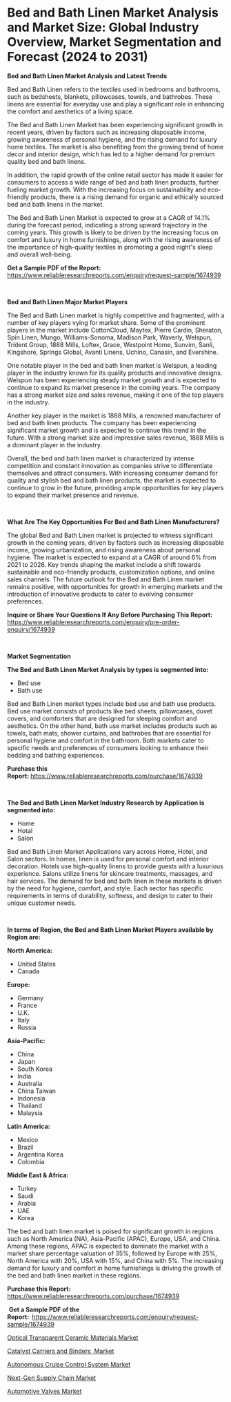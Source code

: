 <p><h1>Bed and Bath Linen Market Analysis and Market Size: Global Industry Overview, Market Segmentation and Forecast (2024 to 2031)</h1></p><p><strong>Bed and Bath Linen Market Analysis and Latest Trends</strong></p>
<p><p>Bed and Bath Linen refers to the textiles used in bedrooms and bathrooms, such as bedsheets, blankets, pillowcases, towels, and bathrobes. These linens are essential for everyday use and play a significant role in enhancing the comfort and aesthetics of a living space.</p><p>The Bed and Bath Linen Market has been experiencing significant growth in recent years, driven by factors such as increasing disposable income, growing awareness of personal hygiene, and the rising demand for luxury home textiles. The market is also benefiting from the growing trend of home decor and interior design, which has led to a higher demand for premium quality bed and bath linens.</p><p>In addition, the rapid growth of the online retail sector has made it easier for consumers to access a wide range of bed and bath linen products, further fueling market growth. With the increasing focus on sustainability and eco-friendly products, there is a rising demand for organic and ethically sourced bed and bath linens in the market.</p><p>The Bed and Bath Linen Market is expected to grow at a CAGR of 14.1% during the forecast period, indicating a strong upward trajectory in the coming years. This growth is likely to be driven by the increasing focus on comfort and luxury in home furnishings, along with the rising awareness of the importance of high-quality textiles in promoting a good night's sleep and overall well-being.</p></p>
<p><strong>Get a Sample PDF of the Report:&nbsp;</strong> <a href="https://www.reliableresearchreports.com/enquiry/request-sample/1674939">https://www.reliableresearchreports.com/enquiry/request-sample/1674939</a></p>
<p>&nbsp;</p>
<p><strong>Bed and Bath Linen Major Market Players</strong></p>
<p><p>The Bed and Bath Linen market is highly competitive and fragmented, with a number of key players vying for market share. Some of the prominent players in the market include CottonCloud, Maytex, Pierre Cardin, Sheraton, Spin Linen, Mungo, Williams-Sonoma, Madison Park, Waverly, Welspun, Trident Group, 1888 Mills, Loftex, Grace, Westpoint Home, Sunvim, Sanli, Kingshore, Springs Global, Avanti Linens, Uchino, Canasin, and Evershine.</p><p>One notable player in the bed and bath linen market is Welspun, a leading player in the industry known for its quality products and innovative designs. Welspun has been experiencing steady market growth and is expected to continue to expand its market presence in the coming years. The company has a strong market size and sales revenue, making it one of the top players in the industry.</p><p>Another key player in the market is 1888 Mills, a renowned manufacturer of bed and bath linen products. The company has been experiencing significant market growth and is expected to continue this trend in the future. With a strong market size and impressive sales revenue, 1888 Mills is a dominant player in the industry.</p><p>Overall, the bed and bath linen market is characterized by intense competition and constant innovation as companies strive to differentiate themselves and attract consumers. With increasing consumer demand for quality and stylish bed and bath linen products, the market is expected to continue to grow in the future, providing ample opportunities for key players to expand their market presence and revenue.</p></p>
<p>&nbsp;</p>
<p><strong>What Are The Key Opportunities For Bed and Bath Linen Manufacturers?</strong></p>
<p><p>The global Bed and Bath Linen market is projected to witness significant growth in the coming years, driven by factors such as increasing disposable income, growing urbanization, and rising awareness about personal hygiene. The market is expected to expand at a CAGR of around 6% from 2021 to 2026. Key trends shaping the market include a shift towards sustainable and eco-friendly products, customization options, and online sales channels. The future outlook for the Bed and Bath Linen market remains positive, with opportunities for growth in emerging markets and the introduction of innovative products to cater to evolving consumer preferences.</p></p>
<p><strong>Inquire or Share Your Questions If Any Before Purchasing This Report:</strong> <a href="https://www.reliableresearchreports.com/enquiry/pre-order-enquiry/1674939">https://www.reliableresearchreports.com/enquiry/pre-order-enquiry/1674939</a></p>
<p>&nbsp;</p>
<p><strong>Market Segmentation</strong></p>
<p><strong>The Bed and Bath Linen Market Analysis by types is segmented into:</strong></p>
<p><ul><li>Bed use</li><li>Bath use</li></ul></p>
<p><p>Bed and Bath Linen market types include bed use and bath use products. Bed use market consists of products like bed sheets, pillowcases, duvet covers, and comforters that are designed for sleeping comfort and aesthetics. On the other hand, bath use market includes products such as towels, bath mats, shower curtains, and bathrobes that are essential for personal hygiene and comfort in the bathroom. Both markets cater to specific needs and preferences of consumers looking to enhance their bedding and bathing experiences.</p></p>
<p><strong>Purchase this Report:&nbsp;</strong><a href="https://www.reliableresearchreports.com/purchase/1674939">https://www.reliableresearchreports.com/purchase/1674939</a></p>
<p>&nbsp;</p>
<p><strong>The Bed and Bath Linen Market Industry Research by Application is segmented into:</strong></p>
<p><ul><li>Home</li><li>Hotal</li><li>Salon</li></ul></p>
<p><p>Bed and Bath Linen Market Applications vary across Home, Hotel, and Salon sectors. In homes, linen is used for personal comfort and interior decoration. Hotels use high-quality linens to provide guests with a luxurious experience. Salons utilize linens for skincare treatments, massages, and hair services. The demand for bed and bath linen in these markets is driven by the need for hygiene, comfort, and style. Each sector has specific requirements in terms of durability, softness, and design to cater to their unique customer needs.</p></p>
<p>&nbsp;</p>
<p><strong>In terms of Region, the Bed and Bath Linen Market Players available by Region are:</strong></p>
<p>
    <p> <strong> North America: </strong>
        <ul>
            <li>United States</li>
            <li>Canada</li>
        </ul>
        </p> 
    <p> <strong> Europe: </strong>
        <ul>
            <li>Germany</li>
            <li>France</li>
            <li>U.K.</li>
            <li>Italy</li>
            <li>Russia</li>
        </ul>
        </p> 
    <p> <strong> Asia-Pacific: </strong>
        <ul>
            <li>China</li>
            <li>Japan</li>
            <li>South Korea</li>
            <li>India</li>
            <li>Australia</li>
            <li>China Taiwan</li>
            <li>Indonesia</li>
            <li>Thailand</li>
            <li>Malaysia</li>
        </ul>
        </p> 
    <p> <strong> Latin America: </strong>
        <ul>
            <li>Mexico</li>
            <li>Brazil</li>
            <li>Argentina Korea</li>
            <li>Colombia</li>
        </ul>
        </p> 
    <p> <strong> Middle East & Africa: </strong>
        <ul>
            <li>Turkey</li>
            <li>Saudi</li>
            <li>Arabia</li>
            <li>UAE</li>
            <li>Korea</li>
        </ul>
    </p>
    </p>
<p><p>The bed and bath linen market is poised for significant growth in regions such as North America (NA), Asia-Pacific (APAC), Europe, USA, and China. Among these regions, APAC is expected to dominate the market with a market share percentage valuation of 35%, followed by Europe with 25%, North America with 20%, USA with 15%, and China with 5%. The increasing demand for luxury and comfort in home furnishings is driving the growth of the bed and bath linen market in these regions.</p></p>
<p><strong>Purchase this Report: </strong><a href="https://www.reliableresearchreports.com/purchase/1674939">https://www.reliableresearchreports.com/purchase/1674939</a></p>
<p>&nbsp;<strong>Get a Sample PDF of the Report:&nbsp;&nbsp;</strong><a href="https://www.reliableresearchreports.com/enquiry/request-sample/1674939">https://www.reliableresearchreports.com/enquiry/request-sample/1674939</a></p>
<p><strong></strong></p>
<p><p><a href="https://github.com/Alonsoolds3wq1d81czn8rbol/Market-Research-Report-List-1/blob/main/optical-transparent-ceramic-materials-market.md">Optical Transparent Ceramic Materials Market</a></p><p><a href="https://github.com/yemakinde/Market-Research-Report-List-1/blob/main/catalyst-carriers-and-binders-market.md">Catalyst Carriers and Binders  Market</a></p><p><a href="https://issuu.com/reportprime-2/docs/autonomous-cruise-control-system-market-size-2030.">Autonomous Cruise Control System Market</a></p><p><a href="https://medium.com/@merrittrice2023/decoding-next-gen-supply-chain-market-metrics-market-share-trends-and-growth-patterns-2009f4dba697">Next-Gen Supply Chain Market</a></p><p><a href="https://issuu.com/reportprime-2/docs/automotive-valves-market-size-2030.pptx">Automotive Valves Market</a></p></p>